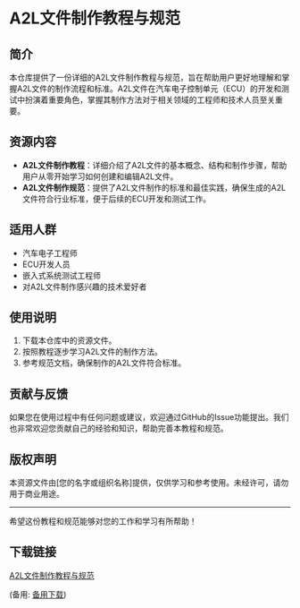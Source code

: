  # A2L文件制作教程与规范

 ## 简介
 本仓库提供了一份详细的A2L文件制作教程与规范，旨在帮助用户更好地理解和掌握A2L文件的制作流程和标准。A2L文件在汽车电子控制单元（ECU）的开发和测试中扮演着重要角色，掌握其制作方法对于相关领域的工程师和技术人员至关重要。

 ## 资源内容
 - **A2L文件制作教程**：详细介绍了A2L文件的基本概念、结构和制作步骤，帮助用户从零开始学习如何创建和编辑A2L文件。
 - **A2L文件制作规范**：提供了A2L文件制作的标准和最佳实践，确保生成的A2L文件符合行业标准，便于后续的ECU开发和测试工作。

 ## 适用人群
 - 汽车电子工程师
 - ECU开发人员
 - 嵌入式系统测试工程师
 - 对A2L文件制作感兴趣的技术爱好者

 ## 使用说明
 1. 下载本仓库中的资源文件。
 2. 按照教程逐步学习A2L文件的制作方法。
 3. 参考规范文档，确保制作的A2L文件符合标准。

 ## 贡献与反馈
 如果您在使用过程中有任何问题或建议，欢迎通过GitHub的Issue功能提出。我们也非常欢迎您贡献自己的经验和知识，帮助完善本教程和规范。

 ## 版权声明
 本资源文件由[您的名字或组织名称]提供，仅供学习和参考使用。未经许可，请勿用于商业用途。

 ---

 希望这份教程和规范能够对您的工作和学习有所帮助！

 ## 下载链接
 [A2L文件制作教程与规范](https://pan.quark.cn/s/aba724667f97) 

 (备用: [备用下载](https://pan.baidu.com/s/1mknHQpdADL52ZbsFF1aTsA?pwd=1234))
